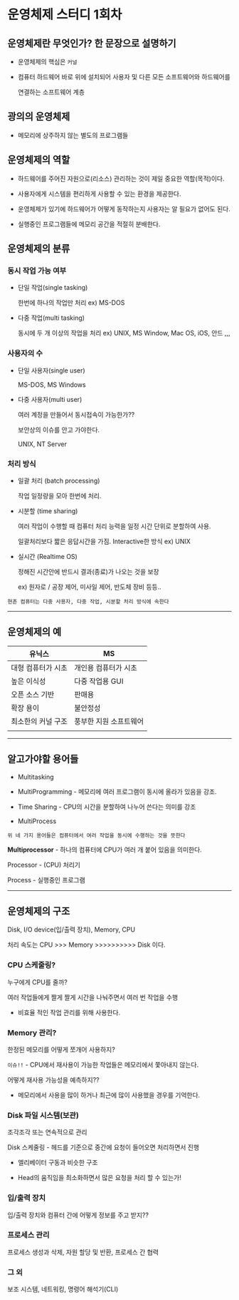 # 운영체제 스터디 1회차

## 운영체제란 무엇인가? 한 문장으로 설명하기

- 운영체제의 핵심은 `커널`

- 컴퓨터 하드웨어 바로 위에 설치되어 사용자 및 다른 모든 소프트웨어와 하드웨어를

  연결하는 소프트웨어 계층

## 광의의 운영체제

- 메모리에 상주하지 않는 별도의 프로그램들

## 운영체제의 역할

- 하드웨어를 주어진 자원으로(리소스) 관리하는 것이 제일 중요한 역할(목적)이다.

- 사용자에게 시스템을 편리하게 사용할 수 있는 환경을 제공한다.

- 운영체제가 있기에 하드웨어가 어떻게 동작하는지 사용자는 알 필요가 없어도 된다.

- 실행중인 프로그램들에 메모리 공간을 적절히 분배한다.

## 운영체제의 분류

### 동시 작업 가능 여부

- 단일 작업(single tasking)

  한번에 하나의 작업만 처리 ex) MS-DOS

- 다중 작업(multi tasking)

  동시에 두 개 이상의 작업을 처리 ex) UNIX, MS Window, Mac OS, iOS, 안드 ,,,

### 사용자의 수

- 단일 사용자(single user)

  MS-DOS, MS Windows

- 다중 사용자(multi user)

  여러 계정을 만들어서 동시접속이 가능한가??

  보안상의 이슈를 안고 가야한다.

  UNIX, NT Server

### 처리 방식

- 일괄 처리 (batch processing)

  작업 일정량을 모아 한번에 처리.

- 시분할 (time sharing)

  여러 작업이 수행할 때 컴퓨터 처리 능력을 일정 시간 단위로 분할하여 사용.

  일괄처리보다 짧은 응답시간을 가짐. Interactive한 방식 ex) UNIX

- 실시간 (Realtime OS)

  정해진 시간안에 반드시 결과(종료)가 나오는 것을 보장

  ex) 원자로 / 공장 제어, 미사일 제어, 반도체 장비 등등..

`현존 컴퓨터는 다중 사용자, 다중 작업, 시분할 처리 방식에 속한다`

---

## 운영체제의 예

| 유닉스             | MS                     |
| ------------------ | ---------------------- |
| 대형 컴퓨터가 시초 | 개인용 컴퓨터가 시초   |
| 높은 이식성        | 다중 작업용 GUI        |
| 오픈 소스 기반     | 판매용                 |
| 확장 용이          | 불안정성               |
| 최소한의 커널 구조 | 풍부한 지원 소프트웨어 |
|                    |                        |

---

## 알고가야할 용어들

- Multitasking

- MultiProgramming - 메모리에 여러 프로그램이 동시에 올라가 있음을 강조.

- Time Sharing - CPU의 시간을 분할하여 나누어 쓴다는 의미를 강조

- MultiProcess

`위 네 가지 용어들은 컴퓨터에서 여러 작업을 동시에 수행하는 것을 뜻한다`

**Multiprocessor** - 하나의 컴퓨터에 CPU가 여러 개 붙어 있음을 의미한다.

Processor - (CPU) 처리기

Process - 실행중인 프로그램

---

## 운영체제의 구조

Disk, I/O device(입/출력 장치), Memory, CPU

처리 속도는 CPU >>> Memory >>>>>>>>>> Disk 이다.

### CPU 스케줄링?

누구에게 CPU를 줄까?

여러 작업들에게 짤게 짤게 시간을 나눠주면서 여러 번 작업을 수행

- 비효율 적인 작업 관리를 위해 사용한다.

### Memory 관리?

한정된 메모리를 어떻게 쪼개어 사용하지?

`이슈!!` - CPU에서 재사용이 가능한 작업들은 메모리에서 쫓아내지 않는다.

어떻게 재사용 가능성을 예측하지??

- 메모리에서 사용을 많이 하거나 최근에 많이 사용했을 경우를 기억한다.

### Disk 파일 시스템(보관)

조각조각 또는 연속적으로 관리

Disk 스케줄링 - 헤드를 기준으로 중간에 요청이 들어오면 처리하면서 진행

- 엘리베이터 구동과 비슷한 구조

- Head의 움직임을 최소화하면서 많은 요청을 처리 할 수 있는가!

### 입/출력 장치

입/출력 장치와 컴퓨터 간에 어떻게 정보를 주고 받지??

### 프로세스 관리

프로세스 생성과 삭제, 자원 할당 및 반환, 프로세스 간 협력

### 그 외

보조 시스템, 네트워킹, 명령어 해석기(CLI)
